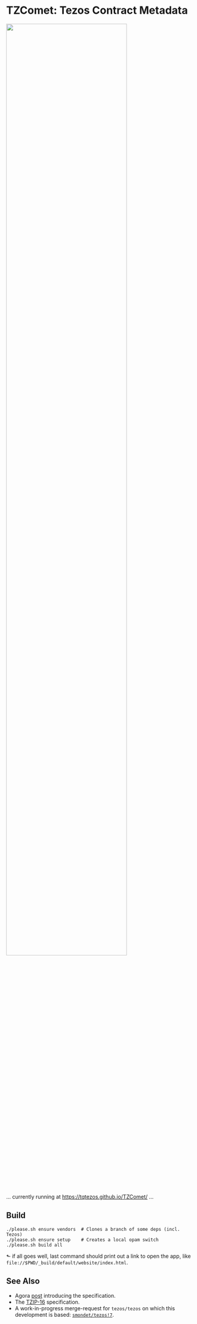 # TZComet: Tezos Contract Metadata

<div><a href="https://user-images.githubusercontent.com/617111/97904884-235dd900-1d0f-11eb-9aae-28e60eb0af15.gif"><img
 width="80%"
  src="https://user-images.githubusercontent.com/617111/97904884-235dd900-1d0f-11eb-9aae-28e60eb0af15.gif"
></a></div>

… currently running at <https://tqtezos.github.io/TZComet/> …

## Build

    ./please.sh ensure vendors  # Clones a branch of some deps (incl. Tezos)
    ./please.sh ensure setup    # Creates a local opam switch
    ./please.sh build all
   
⬑ if all goes well, last command should print out a link to open the app, like
`file://$PWD/_build/default/website/index.html`.

## See Also

- Agora [post](https://forum.tezosagora.org/t/contract-metadata-on-tezos/2258)
  introducing the specification.
- The
  [TZIP-16](https://gitlab.com/tzip/tzip/-/blob/master/proposals/tzip-16/tzip-16.md)
  specification.
- A work-in-progress merge-request for `tezos/tezos` on which this development
  is based:
  [`smondet/tezos!7`](https://gitlab.com/smondet/tezos/-/merge_requests/7).


